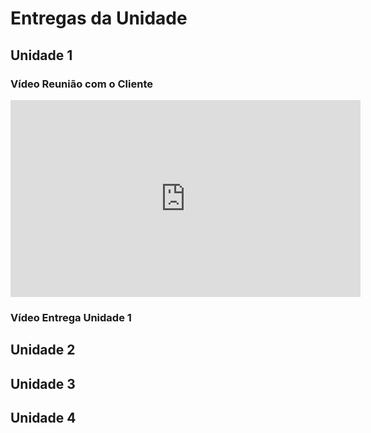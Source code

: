 # Entregas da Unidade

## Unidade 1

### Vídeo Reunião com o Cliente

<iframe width="560" height="315" src="https://www.youtube.com/embed/F7Ph6t5wxlI?si=2gsnYh4nvo4c3ndK" title="YouTube video player" frameborder="0" allow="accelerometer; autoplay; clipboard-write; encrypted-media; gyroscope; picture-in-picture; web-share" allowfullscreen></iframe>

### Vídeo Entrega Unidade 1

## Unidade 2

## Unidade 3

## Unidade 4